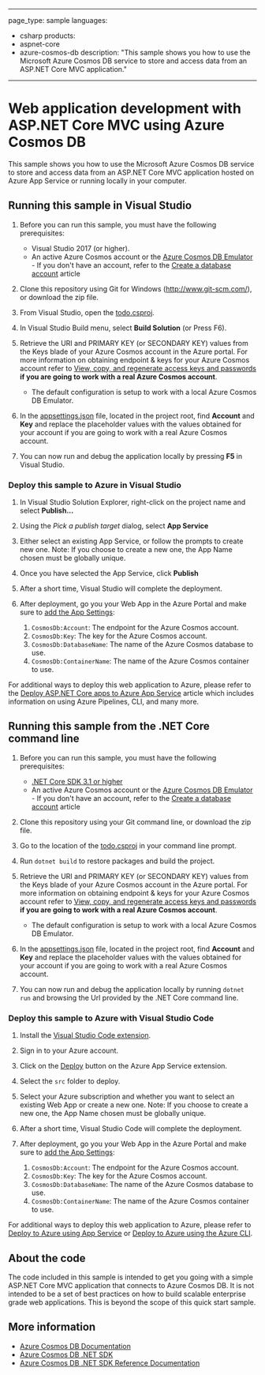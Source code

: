 ----
page_type: sample
languages:
- csharp
products:
- aspnet-core
- azure-cosmos-db
description: "This sample shows you how to use the Microsoft Azure Cosmos DB service to store and access data from an ASP.NET Core MVC application."
----

# Web application development with ASP.NET Core MVC using Azure Cosmos DB

This sample shows you how to use the Microsoft Azure Cosmos DB service to store and access data from an ASP.NET Core MVC application hosted on Azure App Service or running locally in your computer.

## Running this sample in Visual Studio

1. Before you can run this sample, you must have the following prerequisites:
    - Visual Studio 2017 (or higher).
    - An active Azure Cosmos account or the [Azure Cosmos DB Emulator](https://docs.microsoft.com/azure/cosmos-db/local-emulator) - If you don't have an account, refer to the [Create a database account](https://docs.microsoft.com/azure/cosmos-db/create-sql-api-dotnet#create-an-azure-cosmos-db-account) article

2. Clone this repository using Git for Windows (http://www.git-scm.com/), or download the zip file.

3. From Visual Studio, open the [todo.csproj](./src/todo.csproj).

4. In Visual Studio Build menu, select **Build Solution** (or Press F6). 

5. Retrieve the URI and PRIMARY KEY (or SECONDARY KEY) values from the Keys blade of your Azure Cosmos account in the Azure portal. For more information on obtaining endpoint & keys for your Azure Cosmos account refer to [View, copy, and regenerate access keys and passwords](https://docs.microsoft.com/azure/cosmos-db/secure-access-to-data#master-keys)  **if you are going to work with a real Azure Cosmos account**.
    * The default configuration is setup to work with a local Azure Cosmos DB Emulator.

6. In the [appsettings.json](./src/appsettings.json) file, located in the project root, find **Account** and **Key** and replace the placeholder values with the values obtained for your account if you are going to work with a real Azure Cosmos account.

7. You can now run and debug the application locally by pressing **F5** in Visual Studio.

### Deploy this sample to Azure in Visual Studio

1. In Visual Studio Solution Explorer, right-click on the project name and select **Publish...**

2. Using the *Pick a publish target* dialog, select **App Service**

3. Either select an existing App Service, or follow the prompts to create new one. Note: If you choose to create a new one, the App Name chosen must be globally unique. 

4. Once you have selected the App Service, click **Publish**

5. After a short time, Visual Studio will complete the deployment.

6. After deployment, go you your Web App in the Azure Portal and make sure to [add the App Settings](https://docs.microsoft.com/azure/app-service/configure-common#configure-app-settings):
    1. `CosmosDb:Account`: The endpoint for the Azure Cosmos account.
    1. `CosmosDb:Key`: The key for the Azure Cosmos account.
    1. `CosmosDb:DatabaseName`: The name of the Azure Cosmos database to use.
    1. `CosmosDb:ContainerName`: The name of the Azure Cosmos container to use.

For additional ways to deploy this web application to Azure, please refer to the [Deploy ASP.NET Core apps to Azure App Service](https://docs.microsoft.com/aspnet/core/host-and-deploy/azure-apps/?view=aspnetcore-2.2) article which includes information on using Azure Pipelines, CLI, and many more. 


## Running this sample from the .NET Core command line

1. Before you can run this sample, you must have the following prerequisites:
    - [.NET Core SDK 3.1 or higher](https://dotnet.microsoft.com/download)
    - An active Azure Cosmos account or the [Azure Cosmos DB Emulator](https://docs.microsoft.com/azure/cosmos-db/local-emulator) - If you don't have an account, refer to the [Create a database account](https://docs.microsoft.com/azure/cosmos-db/create-sql-api-dotnet#create-an-azure-cosmos-db-account) article

2. Clone this repository using your Git command line, or download the zip file.

3. Go to the location of the [todo.csproj](./src/todo.csproj) in your command line prompt.

4. Run `dotnet build` to restore packages and build the project.

5. Retrieve the URI and PRIMARY KEY (or SECONDARY KEY) values from the Keys blade of your Azure Cosmos account in the Azure portal. For more information on obtaining endpoint & keys for your Azure Cosmos account refer to [View, copy, and regenerate access keys and passwords](https://docs.microsoft.com/azure/cosmos-db/secure-access-to-data#master-keys) **if you are going to work with a real Azure Cosmos account**.
    * The default configuration is setup to work with a local Azure Cosmos DB Emulator.

6. In the [appsettings.json](./src/appsettings.json) file, located in the project root, find **Account** and **Key** and replace the placeholder values with the values obtained for your account if you are going to work with a real Azure Cosmos account.

7. You can now run and debug the application locally by running `dotnet run` and browsing the Url provided by the .NET Core command line.

### Deploy this sample to Azure with Visual Studio Code

1. Install the [Visual Studio Code extension](https://code.visualstudio.com/tutorials/app-service-extension/getting-started#_install-the-extension).

2. Sign in to your Azure account.

3. Click on the [Deploy](https://code.visualstudio.com/tutorials/app-service-extension/deploy-app) button on the Azure App Service extension.

4. Select the `src` folder to deploy. 

5. Select your Azure subscription and whether you want to select an existing Web App or create a new one. Note: If you choose to create a new one, the App Name chosen must be globally unique. 

6. After a short time, Visual Studio Code will complete the deployment.

7. After deployment, go you your Web App in the Azure Portal and make sure to [add the App Settings](https://docs.microsoft.com/azure/app-service/configure-common#configure-app-settings):
    1. `CosmosDb:Account`: The endpoint for the Azure Cosmos account.
    1. `CosmosDb:Key`: The key for the Azure Cosmos account.
    1. `CosmosDb:DatabaseName`: The name of the Azure Cosmos database to use.
    1. `CosmosDb:ContainerName`: The name of the Azure Cosmos container to use.

For additional ways to deploy this web application to Azure, please refer to [Deploy to Azure using App Service](https://code.visualstudio.com/tutorials/app-service-extension/getting-started) or [Deploy to Azure using the Azure CLI](https://code.visualstudio.com/tutorials/nodejs-deployment/getting-started).


## About the code
The code included in this sample is intended to get you going with a simple ASP.NET Core MVC application that connects to Azure Cosmos DB. It is not intended to be a set of best practices on how to build scalable enterprise grade web applications. This is beyond the scope of this quick start sample. 

## More information

- [Azure Cosmos DB Documentation](https://docs.microsoft.com/azure/cosmos-db)
- [Azure Cosmos DB .NET SDK](https://docs.microsoft.com/azure/cosmos-db/sql-api-sdk-dotnet)
- [Azure Cosmos DB .NET SDK Reference Documentation](https://docs.microsoft.com/dotnet/api/overview/azure/cosmosdb?view=azure-dotnet)
